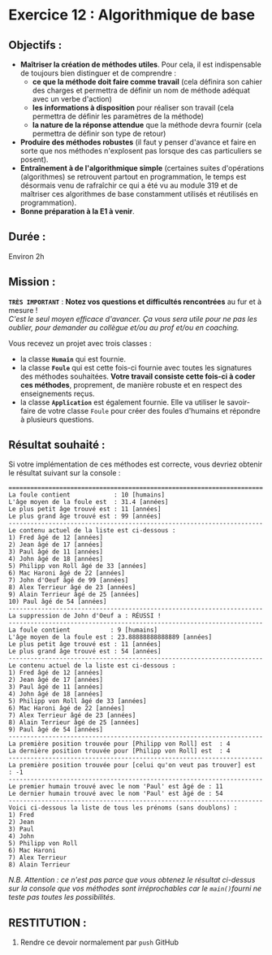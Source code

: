 # Exercice 12 : Algorithmique de base
## Objectifs :
- **Maîtriser la création de méthodes utiles**. Pour cela, il est indispensable de toujours bien distinguer et de comprendre :
  - **ce que la méthode doit faire comme travail** (cela définira son cahier des charges et permettra de définir un nom de méthode adéquat avec un verbe d'action)
  - **les informations à disposition** pour réaliser son travail (cela permettra de définir les paramètres de la méthode)
  - **la nature de la réponse attendue** que la méthode devra fournir (cela permettra de définir son type de retour)
- **Produire des méthodes robustes** (il faut y penser d'avance et faire en sorte que nos méthodes n'explosent pas lorsque des cas particuliers se posent).
- **Entraînement à de l'algorithmique simple** (certaines suites d'opérations (algorithmes) se retrouvent partout en programmation, le temps est désormais venu de rafraîchir ce qui a été vu au module 319 et de maîtriser ces algorithmes de base constamment utilisés et réutilisés en programmation).
- **Bonne préparation à la E1 à venir**.

## Durée :
Environ 2h

## Mission :
**`TRÈS IMPORTANT`** : **Notez vos questions et difficultés rencontrées** au fur et à mesure !  
*C'est le seul moyen efficace d'avancer. Ça vous sera utile pour ne pas les oublier, pour demander au collègue et/ou au prof et/ou en coaching.*

Vous recevez un projet avec trois classes :
- la classe **`Humain`** qui est fournie.
- la classe **`Foule`** qui est cette fois-ci fournie avec toutes les signatures des méthodes souhaitées. **Votre travail consiste cette fois-ci à coder ces méthodes**, proprement, de manière robuste et en respect des enseignements reçus.
- la classe **`Application`** est également fournie. Elle va utiliser le savoir-faire de votre classe `Foule` pour créer des foules d'humains et répondre à plusieurs questions.

## Résultat souhaité :
Si votre implémentation de ces méthodes est correcte, vous devriez obtenir le résultat suivant sur la console :
```
======================================================================
La foule contient            : 10 [humains]
L'âge moyen de la foule est  : 31.4 [années]
Le plus petit âge trouvé est : 11 [années]
Le plus grand âge trouvé est : 99 [années]
----------------------------------------------------------------------
Le contenu actuel de la liste est ci-dessous :
1) Fred âgé de 12 [années]
2) Jean âgé de 17 [années]
3) Paul âgé de 11 [années]
4) John âgé de 18 [années]
5) Philipp von Roll âgé de 33 [années]
6) Mac Haroni âgé de 22 [années]
7) John d'Oeuf âgé de 99 [années]
8) Alex Terrieur âgé de 23 [années]
9) Alain Terrieur âgé de 25 [années]
10) Paul âgé de 54 [années]
----------------------------------------------------------------------
La suppression de John d'Oeuf a : RÉUSSI !
----------------------------------------------------------------------
La foule contient           : 9 [humains]
L'âge moyen de la foule est : 23.88888888888889 [années]
Le plus petit âge trouvé est : 11 [années]
Le plus grand âge trouvé est : 54 [années]
----------------------------------------------------------------------
Le contenu actuel de la liste est ci-dessous :
1) Fred âgé de 12 [années]
2) Jean âgé de 17 [années]
3) Paul âgé de 11 [années]
4) John âgé de 18 [années]
5) Philipp von Roll âgé de 33 [années]
6) Mac Haroni âgé de 22 [années]
7) Alex Terrieur âgé de 23 [années]
8) Alain Terrieur âgé de 25 [années]
9) Paul âgé de 54 [années]
----------------------------------------------------------------------
La première position trouvée pour [Philipp von Roll] est  : 4
La dernière position trouvée pour [Philipp von Roll] est  : 4
----------------------------------------------------------------------
La première position trouvée pour [celui qu'on veut pas trouver] est  : -1
----------------------------------------------------------------------
Le premier humain trouvé avec le nom 'Paul' est âgé de : 11
Le dernier humain trouvé avec le nom 'Paul' est âgé de : 54
----------------------------------------------------------------------
Voici ci-dessous la liste de tous les prénoms (sans doublons) :
1) Fred
2) Jean
3) Paul
4) John
5) Philipp von Roll
6) Mac Haroni
7) Alex Terrieur
8) Alain Terrieur
```
*N.B. Attention : ce n'est pas parce que vous obtenez le résultat ci-dessus sur la console que vos méthodes sont irréprochables car le `main()`fourni ne teste pas toutes les possibilités.*
## RESTITUTION :
1. Rendre ce devoir normalement par `push` GitHub
